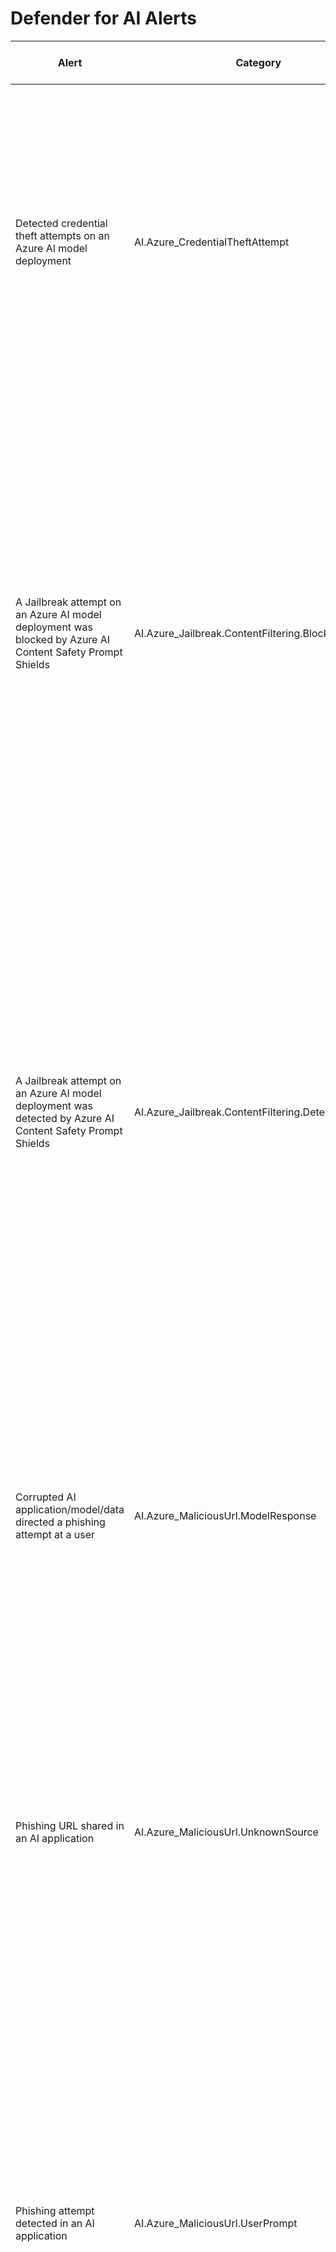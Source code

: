 # Defender for AI Alerts

| Alert | Category | Description | DfAI Notebook Coverage |
| --- | --- | --- | --- |
| Detected credential theft attempts on an Azure AI model deployment | AI.Azure_CredentialTheftAttempt | The credential theft alert is designed to notify the SOC when credentials are detected within GenAI model responses to a user prompt, indicating a potential breach. This alert is crucial for detecting cases of credential leak or theft, which are unique to generative AI and can have severe consequences if successful. | - |
| A Jailbreak attempt on an Azure AI model deployment was blocked by Azure AI Content Safety Prompt Shields | AI.Azure_Jailbreak.ContentFiltering.BlockedAttempt | The Jailbreak alert, carried out using a direct prompt injection technique, is designed to notify the SOC there was an attempt to manipulate the system prompt to bypass the generative AI's safeguards, potentially accessing sensitive data or privileged functions. It indicated that such attempts were blocked by Azure Responsible AI Content Safety (also known as Prompt Shields), ensuring the integrity of the AI resources and the data security. | - |
| A Jailbreak attempt on an Azure AI model deployment was detected by Azure AI Content Safety Prompt Shields | AI.Azure_Jailbreak.ContentFiltering.DetectedAttempt | The Jailbreak alert, carried out using a direct prompt injection technique, is designed to notify the SOC there was an attempt to manipulate the system prompt to bypass the generative AI's safeguards, potentially accessing sensitive data or privileged functions. It indicated that such attempts were detected by Azure Responsible AI Content Safety (also known as Prompt Shields), but weren't blocked due to content filtering settings or due to low confidence. | Covered |
| Corrupted AI application/model/data directed a phishing attempt at a user | AI.Azure_MaliciousUrl.ModelResponse | This alert indicates a corruption of an AI application developed by the organization, as it has actively shared a known malicious URL used for phishing with a user. The URL originated within the application itself, the AI model, or the data the application can access. | - |
| Phishing URL shared in an AI application | AI.Azure_MaliciousUrl.UnknownSource | This alert indicates a potential corruption of an AI application, or a phishing attempt by one of the end users. The alert determines that a malicious URL used for phishing was passed during a conversation through the AI application, however the origin of the URL (user or application) is unclear. | - |
| Phishing attempt detected in an AI application | AI.Azure_MaliciousUrl.UserPrompt | This alert indicates a URL used for phishing attack was sent by a user to an AI application. The content typically lures visitors into entering their corporate credentials or financial information into a legitimate looking website. Sending this to an AI application might be for the purpose of corrupting it, poisoning the data sources it has access to, or gaining access to employees or other customers via the application's tools. | Covered |
| Suspicious user agent detected | AI.Azure_AccessFromSuspiciousUserAgent | The user agent of a request accessing one of your Azure AI resources contained anomalous values indicative of an attempt to abuse or manipulate the resource. The suspicious user agent in question has been mapped by Microsoft threat intelligence as suspected of malicious intent and hence your resources were likely compromised. | Covered |
| ASCII Smuggling prompt injection detected | AI.Azure_ASCIISmuggling | ASCII smuggling technique allows an attacker to send invisible instructions to an AI model. These attacks are commonly attributed to indirect prompt injections, where the malicious threat actor is passing hidden instructions to bypass the application and model guardrails. These attacks are usually applied without the user's knowledge given their lack of visibility in the text and can compromise the application tools or connected data sets. | In-Progress |
| Access from a Tor IP | AI.Azure_AccessFromAnonymizedIP | An IP address from the Tor network accessed one of the AI resources. Tor is a network that allows people to access the Internet while keeping their real IP hidden. Though there are legitimate uses, it is frequently used by attackers to hide their identity when they target people's systems online. | - |
| Access from suspicious IP | AI.Azure_AccessFromSuspiciousIP | An IP address accessing one of your AI services was identified by Microsoft Threat Intelligence as having a high probability of being a threat. While observing malicious Internet traffic, this IP came up as involved in attacking other online targets. | - |
| Suspected wallet attack - recurring requests | AI.Azure_DOWDuplicateRequests | Wallet attacks are a family of attacks common for AI resources that consist of threat actors excessively engage with an AI resource directly or through an application in hopes of causing the organization large financial damages. This detection tracks high volumes of identical requests targeting the same AI resource which may be caused due to an ongoing attack. | - |
| Suspected wallet attack - volume anomaly | AI.Azure_DOWVolumeAnomaly | Wallet attacks are a family of attacks common for AI resources that consist of threat actors excessively engage with an AI resource directly or through an application in hopes of causing the organization large financial damages. This detection tracks high volumes of requests and responses by the resource that are inconsistent with its historical usage patters. | - |
| Access anomaly in AI resource | AI.Azure_AccessAnomaly | This alert track anomalies in access patterns to an AI resource. Changes in request parameters by users or applications such as user agents, IP ranges, authentication methods, etc. can indicate a compromised resource that is now being accessed by malicious actors. This alert may trigger when requests are valid if they represent significant changes in the pattern of previous access to a certain resource. | - |
| Suspicious invocation of a high-risk 'Initial Access' operation by a service principal detected (AI resources) | AI.Azure_AnomalousOperation.InitialAccess | This alert detects a suspicious invocation of a high-risk operation in your subscription, which might indicate an attempt to access restricted resources. The identified AI-resource related operations are designed to allow administrators to efficiently access their environments. While this activity might be legitimate, a threat actor might utilize such operations to gain initial access to restricted AI resources in your environment. This can indicate that the service principal is compromised and is being used with malicious intent. | - |
| (Preview) Suspicious anomaly detected in sensitive data exposed by an AI resource | AI.Azure_SensitiveDataAnomaly | This alert studies the sensitive data usage patterns of AI resources and aims to detect when an AI application is discussing sensitive data out of pattern. The alert is looking for sensitive info types that have not been previously passed in the model responses, to detect suspicious behavior or intent deviation of the application or data exfiltration. Since this alert is designed to detect anomalies it will not trigger for new resources or newly onboarded subscriptions for a certain period of time. | - |
| Anomalous tool invocation | AI.Azure_AnomalousToolInvocation | This alert analyzes anomalous activity from an AI application connected to an Azure OpenAI model deployment. The application attempted to invoke a tool in a manner that deviates from expected behavior. This behavior may indicate potential misuse or an attempted attack through one of the tools available to the application. | - |
